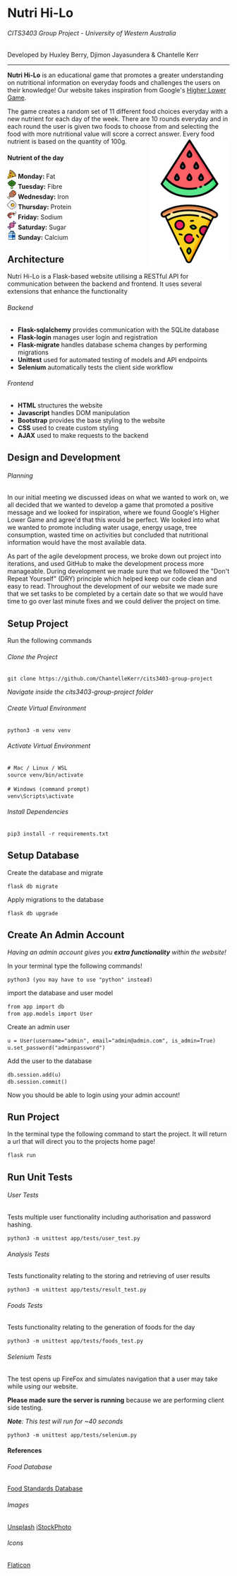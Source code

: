 # Nutri Hi-Lo
###### CITS3403 Group Project - University of Western Australia

Developed by Huxley Berry, Djimon Jayasundera & Chantelle Kerr

---

**Nutri Hi-Lo** is an educational game that promotes a greater understanding on nutritional information on everyday foods and challenges the users on their knowledge! Our website takes inspiration from Google's [Higher Lower Game](http://www.higherlowergame.com/).

The game creates a random set of 11 different food choices everyday with a new nutrient for each day of the week. There are 10 rounds everyday and in each round the user is given two foods to choose from and selecting the food with more nutritional value will score a correct answer. Every food nutrient is based on the quantity of 100g.
<img align="right" src="app/static/images/logo.png">

#### Nutrient of the day

<img src="app/static/images/fat.png" height=20 width=20>&nbsp;**Monday:** Fat  
<img src="app/static/images/fibre.png" height=20 width=20>&nbsp;**Tuesday:** Fibre  
<img src="app/static/images/iron.png" height=20 width=20>&nbsp;**Wednesday:** Iron  
<img src="app/static/images/protein.png" height=20 width=20>&nbsp;**Thursday:** Protein  
<img src="app/static/images/sodium.png" height=20 width=20>&nbsp;**Friday:** Sodium  
<img src="app/static/images/sugar.png" height=20 width=20>&nbsp;**Saturday:** Sugar  
<img src="app/static/images/calcium.png" height=20 width=20>&nbsp;**Sunday:** Calcium  


## Architecture

Nutri Hi-Lo is a Flask-based website utilising a RESTful API for communication between the backend and frontend. It uses several extensions that enhance the functionality

###### Backend
- **Flask-sqlalchemy** provides communication with the SQLite database
- **Flask-login** manages user login and registration
- **Flask-migrate** handles database schema changes by performing migrations 
- **Unittest** used for automated testing of models and API endpoints
- **Selenium** automatically tests the client side workflow

###### Frontend
- **HTML** structures the website
- **Javascript** handles DOM manipulation
- **Bootstrap** provides the base styling to the website
- **CSS** used to create custom styling 
- **AJAX** used to make requests to the backend

## Design and Development
###### Planning
In our initial meeting we discussed ideas on what we wanted to work on, we all decided that we wanted to develop a game that promoted a positive message and we looked for inspiration, where we found Google's Higher Lower Game and agree'd that this would be perfect. We looked into what we wanted to promote including water usage, energy usage, tree consumption, wasted time on activities but concluded that nutritional information would have the most available data. 

As part of the agile development process, we broke down out project into iterations, and used GitHub to make the development process more manageable. During development we made sure that we followed the "Don't Repeat Yourself" (DRY) principle which helped keep our code clean and easy to read. Throughout the development of our website we made sure that we set tasks to be completed by a certain date so that we would have time to go over last minute fixes and we could deliver the project on time. 



## Setup Project

Run the following commands
###### Clone the Project
```
git clone https://github.com/ChantelleKerr/cits3403-group-project
```
*Navigate inside the cits3403-group-project folder*
###### Create Virtual Environment
```
python3 -m venv venv
```
###### Activate Virtual Environment
```
# Mac / Linux / WSL
source venv/bin/activate

# Windows (command prompt)
venv\Scripts\activate
```
###### Install Dependencies
```
pip3 install -r requirements.txt
```
## Setup Database
Create the database and migrate

```
flask db migrate
```
Apply migrations to the database
```
flask db upgrade
```

## Create An Admin Account
*Having an admin account gives you **extra functionality** within the website!*

In your terminal type the following commands!
```
python3 (you may have to use "python" instead)
```
import the database and user model
```
from app import db
from app.models import User
```
Create an admin user
```
u = User(username="admin", email="admin@admin.com", is_admin=True)
u.set_password("adminpassword")
```
Add the user to the database
```
db.session.add(u)
db.session.commit()
```

Now you should be able to login using your admin account!

## Run Project
In the terminal type the following command to start the project. It will return a url that will direct you to the projects home page!
```
flask run
```

## Run Unit Tests
###### User Tests
Tests multiple user functionality including authorisation and password hashing.
```
python3 -m unittest app/tests/user_test.py
```
###### Analysis Tests
Tests functionality relating to the storing and retrieving of user results
```
python3 -m unittest app/tests/result_test.py
```
###### Foods Tests
Tests functionality relating to the generation of foods for the day
```
python3 -m unittest app/tests/foods_test.py
```
###### Selenium Tests
The test opens up FireFox and simulates navigation that a user may take while using our website.  

**Please made sure the server is running** because we are performing client side testing.  

***Note**: This test will run for ~40 seconds*
```
python3 -m unittest app/tests/selenium.py
```

#### References
###### Food Database
[Food Standards Database](https://www.foodstandards.gov.au/science/monitoringnutrients/afcd/Pages/foodsearch.aspx)

###### Images
[Unsplash](https://unsplash.com/)
[iStockPhoto](https://www.istockphoto.com/)
###### Icons
[Flaticon](https://www.flaticon.com/)